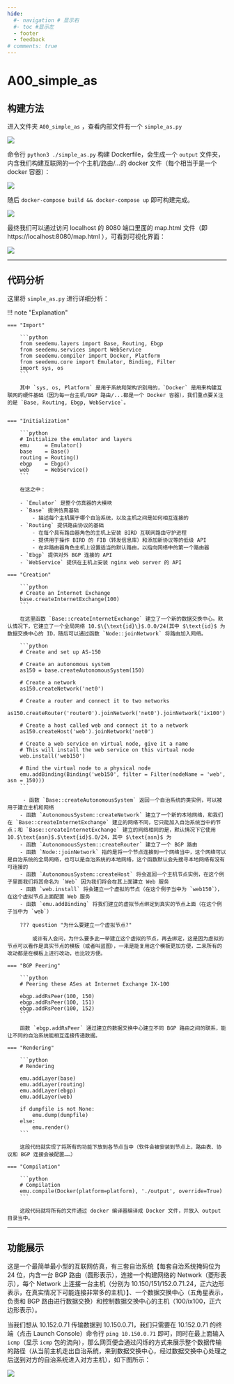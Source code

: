 ```yaml
---
hide:
  #- navigation # 显示右
  #- toc #显示左
  - footer
  - feedback
# comments: true
---  
```


# A00_simple_as

## 构建方法

进入文件夹 `A00_simple_as` ，查看内部文件有一个 `simple_as.py`

![](../../../../assets/Pasted%20image%2020241110135258.png)

命令行 `python3 ./simple_as.py` 构建 Dockerfile，会生成一个 `output` 文件夹，内含我们构建互联网的一个个主机/路由/...的 docker 文件（每个相当于是一个 docker 容器）：

![](../../../../assets/Pasted%20image%2020241110135856.png)

随后 `docker-compose build && docker-compose up` 即可构建完成。

![](../../../../assets/Pasted%20image%2020241113142544.png)

最终我们可以通过访问 localhost 的 8080 端口里面的 map.html 文件（即 https://localhost:8080/map.html ），可看到可视化界面：

![](../../../../assets/Pasted%20image%2020241113150602.png)
***
## 代码分析

这里将 `simple_as.py` 进行详细分析：

!!! note "Explanation"

	=== "Import"
	
		```python
		from seedemu.layers import Base, Routing, Ebgp
		from seedemu.services import WebService
		from seedemu.compiler import Docker, Platform
		from seedemu.core import Emulator, Binding, Filter
		import sys, os
		```
		
		其中 `sys, os, Platform` 是用于系统和架构识别用的，`Docker` 是用来构建互联网的硬件基础（因为每一台主机/BGP 路由/...都是一个 Docker 容器），我们重点要关注的是 `Base, Routing, Ebgp, WebService`。
	
	
	=== "Initialization"
	
		```python
		# Initialize the emulator and layers
		emu     = Emulator()
		base    = Base()
		routing = Routing()
		ebgp    = Ebgp()
		web     = WebService()
		```
		
		在这之中：
		
		- `Emulator` 是整个仿真器的大模块
		- `Base` 提供仿真基础
			- 描述每个主机属于哪个自治系统，以及主机之间是如何相互连接的
		- `Routing` 提供路由协议的基础
			- 在每个具有路由器角色的主机上安装 BIRD 互联网路由守护进程
			- 提供用于操作 BIRD 的 FIB（转发信息库）和添加新协议等的低级 API
			- 在非路由器角色主机上设置适当的默认路由，以指向网络中的第一个路由器
		- `Ebgp` 提供对外 BGP 连接的 API
		- `WebService` 提供在主机上安装 nginx web server 的 API
	
	=== "Creation"
	
		```python
		# Create an Internet Exchange
	    base.createInternetExchange(100)
		```
		
		在这里函数 `Base::createInternetExchange` 建立了一个新的数据交换中心。默认情况下，它建立了一个全局网络 10.$\{\text{id}\}$.0.0/24(其中 $\text{id}$ 为数据交换中心的 ID，随后可以通过函数 `Node::joinNetwork` 将路由加入网络。
		
		```python
	    # Create and set up AS-150
		
	    # Create an autonomous system 
	    as150 = base.createAutonomousSystem(150)
		
	    # Create a network 
	    as150.createNetwork('net0')
		
	    # Create a router and connect it to two networks
	    as150.createRouter('router0').joinNetwork('net0').joinNetwork('ix100')
		
	    # Create a host called web and connect it to a network
	    as150.createHost('web').joinNetwork('net0')
		
	    # Create a web service on virtual node, give it a name
	    # This will install the web service on this virtual node
	    web.install('web150')
		
	    # Bind the virtual node to a physical node 
	    emu.addBinding(Binding('web150', filter = Filter(nodeName = 'web', asn = 150)))
		```
		
		 - 函数 `Base::createAutonomousSystem` 返回一个自治系统的类实例，可以被用于建立主机和网络
		- 函数 `AutonomousSystem::createNetwork` 建立了一个新的本地网络，和我们在 `Base::createInternetExchange` 建立的网络不同，它只能加入自治系统当中的节点；和 `Base::createInternetExchange` 建立的网络相同的是，默认情况下它使用 10.$\text{asn}$.$\text{id}$.0/24，其中 $\text{asn}$ 为
		- 函数 `AutonomoousSystem::createRouter` 建立了一个 BGP 路由
		- 函数 `Node::joinNetwork` 指的是将一个节点连接到一个网络当中，这个网络可以是自治系统的全局网络，也可以是自治系统的本地网络，这个函数默认会先搜寻本地网络有没有可连接的
		- 函数 `AutonomousSystem::createHost` 将会返回一个主机节点实例，在这个例子里面我们将其命名为 `Web` 因为我们将会在其上面建立 Web 服务
		- 函数 `web.install` 将会建立一个虚拟的节点（在这个例子当中为 `web150`），在这个虚拟节点上面配置 Web 服务
		- 函数 `emu.addBinding` 将我们建立的虚拟节点绑定到真实的节点上面（在这个例子当中为 `web`）
		
		??? question "为什么要建立一个虚拟节点?"
		
			或许有人会问，为什么要多此一举建立这个虚拟的节点，再去绑定，这是因为虚拟的节点可以看作是真实节点的模板（或者叫蓝图），一来是能复用这个模板更加方便，二来所有的改动都是在模板上进行改动，也比较方便。
	
	=== "BGP Peering"
	
		```python
		# Peering these ASes at Internet Exchange IX-100
		
		ebgp.addRsPeer(100, 150)
		ebgp.addRsPeer(100, 151)
		ebgp.addRsPeer(100, 152)
		```
		
		函数 `ebgp.addRsPeer` 通过建立的数据交换中心建立不同 BGP 路由之间的联系，能让不同的自治系统能相互连接传递数据。
	
	=== "Rendering"
	
		```python
		# Rendering 
		
	    emu.addLayer(base)
	    emu.addLayer(routing)
	    emu.addLayer(ebgp)
	    emu.addLayer(web)
		
	    if dumpfile is not None:
	        emu.dump(dumpfile)
	    else:
	        emu.render()
		```
		
		这段代码就实现了将所有的功能下放到各节点当中（软件会被安装到节点上，路由表、协议和 BGP 连接会被配置……）
	
	=== "Compilation"
	
		```python
		# Compilation
        emu.compile(Docker(platform=platform), './output', override=True)
		```
		
		这段代码就将所有的文件通过 docker 编译器编译成 Docker 文件，并放入 output 目录当中。

***
## 功能展示

这是一个最简单最小型的互联网仿真，有三套自治系统【每套自治系统掩码位为 24 位，内含一台 BGP 路由（圆形表示），连接一个构建网络的 Network（菱形表示），每个 Network 上连接一台主机（分别为 10.150/151/152.0.71.24，正六边形表示，在真实情况下可能连接非常多的主机）】、一个数据交换中心（五角星表示，负责和 BGP 路由进行数据交换）和控制数据交换中心的主机（100/ix100，正六边形表示）。

当我们想从 10.152.0.71 传输数据到 10.150.0.71，我们只需要在 10.152.0.71 的终端（点击 Launch Console）命令行 `ping 10.150.0.71` 即可，同时在最上面输入 `icmp`（显示 `icmp` 包的流向），那么网页便会通过闪烁的方式来展示整个数据传输的路径（从当前主机走出自治系统，来到数据交换中心，经过数据交换中心处理之后送到对方的自治系统进入对方主机），如下图所示：

![](../../../../assets/Pasted%20image%2020241113153326.png)